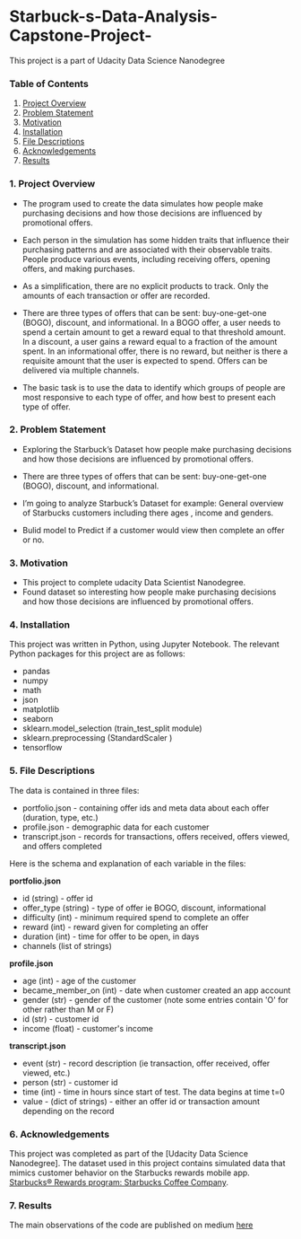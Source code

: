 # Starbuck-s-Data-Analysis-Capstone-Project-

This project is a part of Udacity Data Science Nanodegree

### Table of Contents

1. [Project Overview](#overview)
2. [Problem Statement](#components)
3. [Motivation](#Motivation)
4. [Installation](#installation)
5. [File Descriptions](#files)
6. [Acknowledgements](#licensing)
7. [Results](#results)
### 1. Project Overview<a name="overview"></a>

* The program used to create the data simulates how people make purchasing decisions and how those decisions are influenced by promotional offers.

* Each person in the simulation has some hidden traits that influence their purchasing patterns and are associated with their observable traits. People produce various events, including receiving offers, opening offers, and making purchases.

* As a simplification, there are no explicit products to track. Only the amounts of each transaction or offer are recorded.

* There are three types of offers that can be sent: buy-one-get-one (BOGO), discount, and informational. In a BOGO offer, a user needs to spend a certain amount to get a reward equal to that threshold amount. In a discount, a user gains a reward equal to a fraction of the amount spent. In an informational offer, there is no reward, but neither is there a requisite amount that the user is expected to spend. Offers can be delivered via multiple channels.

* The basic task is to use the data to identify which groups of people are most responsive to each type of offer, and how best to present each type of offer.



### 2. Problem Statement<a name="components"></a>

* Exploring the Starbuck’s Dataset how people make purchasing decisions and how those decisions are influenced by promotional offers.

* There are three types of offers that can be sent: buy-one-get-one (BOGO), discount, and informational.

* I’m going to analyze Starbuck’s Dataset for example: General overview of Starbucks customers including there ages , income and genders.

* Bulid model to Predict if a customer would view then complete an offer or no. 


### 3. Motivation<a name="Motivation"></a>
- This project to complete udacity Data Scientist Nanodegree.
- Found dataset so interesting how people make purchasing decisions and how those decisions are influenced by promotional offers.

### 4. Installation<a name="installation"></a>

 This project was written in Python, using Jupyter Notebook. The relevant Python packages for this project are as follows:

- pandas
- numpy
- math
- json
- matplotlib
- seaborn
- sklearn.model_selection (train_test_split module)
- sklearn.preprocessing (StandardScaler )
- tensorflow

### 5. File Descriptions<a name="files"></a>

The data is contained in three files:

* portfolio.json - containing offer ids and meta data about each offer (duration, type, etc.)
* profile.json - demographic data for each customer
* transcript.json - records for transactions, offers received, offers viewed, and offers completed

Here is the schema and explanation of each variable in the files:

**portfolio.json**
* id (string) - offer id
* offer_type (string) - type of offer ie BOGO, discount, informational
* difficulty (int) - minimum required spend to complete an offer
* reward (int) - reward given for completing an offer
* duration (int) - time for offer to be open, in days
* channels (list of strings)

**profile.json**
* age (int) - age of the customer 
* became_member_on (int) - date when customer created an app account
* gender (str) - gender of the customer (note some entries contain 'O' for other rather than M or F)
* id (str) - customer id
* income (float) - customer's income

**transcript.json**
* event (str) - record description (ie transaction, offer received, offer viewed, etc.)
* person (str) - customer id
* time (int) - time in hours since start of test. The data begins at time t=0
* value - (dict of strings) - either an offer id or transaction amount depending on the record

### 6. Acknowledgements<a name="licensing">

This project was completed as part of the [Udacity Data Science Nanodegree]. The dataset used in this project contains simulated data that mimics customer behavior on the Starbucks rewards mobile app. [Starbucks® Rewards program: Starbucks Coffee Company](https://www.starbucks.com/rewards/).

### 7. Results<a name="results"></a>
The main observations of the code are published on medium [here](https://medium.com/)


